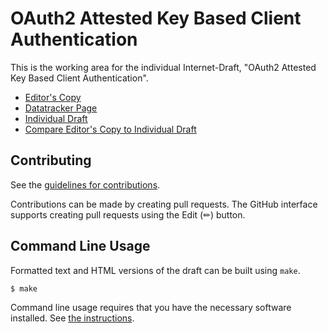 # OAuth2 Attested Key Based Client Authentication

This is the working area for the individual Internet-Draft, "OAuth2 Attested Key Based Client Authentication".

* [Editor's Copy](https://vcstuff.github.io/draft-looker-oauth-attested-key-based-client-authentication/#go.draft-looker-oauth-attested-key-based-client-authentication.html)
* [Datatracker Page](https://datatracker.ietf.org/doc/draft-looker-oauth-attested-key-based-client-authentication)
* [Individual Draft](https://datatracker.ietf.org/doc/html/draft-looker-oauth-attested-key-based-client-authentication)
* [Compare Editor's Copy to Individual Draft](https://vcstuff.github.io/draft-looker-oauth-attested-key-based-client-authentication/#go.draft-looker-oauth-attested-key-based-client-authentication.diff)


## Contributing

See the
[guidelines for contributions](https://github.com/vcstuff/draft-looker-oauth-attested-key-based-client-authentication/blob/main/CONTRIBUTING.md).

Contributions can be made by creating pull requests.
The GitHub interface supports creating pull requests using the Edit (✏) button.


## Command Line Usage

Formatted text and HTML versions of the draft can be built using `make`.

```sh
$ make
```

Command line usage requires that you have the necessary software installed.  See
[the instructions](https://github.com/martinthomson/i-d-template/blob/main/doc/SETUP.md).

